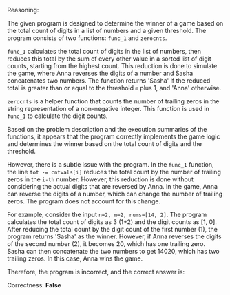 Reasoning:

The given program is designed to determine the winner of a game based on the total count of digits in a list of numbers and a given threshold. The program consists of two functions: `func_1` and `zerocnts`.

`func_1` calculates the total count of digits in the list of numbers, then reduces this total by the sum of every other value in a sorted list of digit counts, starting from the highest count. This reduction is done to simulate the game, where Anna reverses the digits of a number and Sasha concatenates two numbers. The function returns 'Sasha' if the reduced total is greater than or equal to the threshold `m` plus 1, and 'Anna' otherwise.

`zerocnts` is a helper function that counts the number of trailing zeros in the string representation of a non-negative integer. This function is used in `func_1` to calculate the digit counts.

Based on the problem description and the execution summaries of the functions, it appears that the program correctly implements the game logic and determines the winner based on the total count of digits and the threshold.

However, there is a subtle issue with the program. In the `func_1` function, the line `tot -= cntvals[i]` reduces the total count by the number of trailing zeros in the `i-th` number. However, this reduction is done without considering the actual digits that are reversed by Anna. In the game, Anna can reverse the digits of a number, which can change the number of trailing zeros. The program does not account for this change.

For example, consider the input `n=2, m=2, nums=[14, 2]`. The program calculates the total count of digits as 3 (1+2) and the digit counts as [1, 0]. After reducing the total count by the digit count of the first number (1), the program returns 'Sasha' as the winner. However, if Anna reverses the digits of the second number (2), it becomes 20, which has one trailing zero. Sasha can then concatenate the two numbers to get 14020, which has two trailing zeros. In this case, Anna wins the game.

Therefore, the program is incorrect, and the correct answer is:

Correctness: **False**